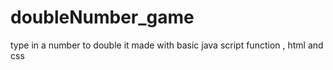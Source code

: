 # doubleNumber_game
type in a number to double it
made with basic java script function , html and css
